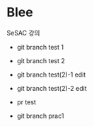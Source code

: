 # Blee

SeSAC 강의

- git branch test 1

- git branch test 2

- git branch test(2)-1 edit
- git branch test(2)-2 edit

- pr test

- git branch prac1
